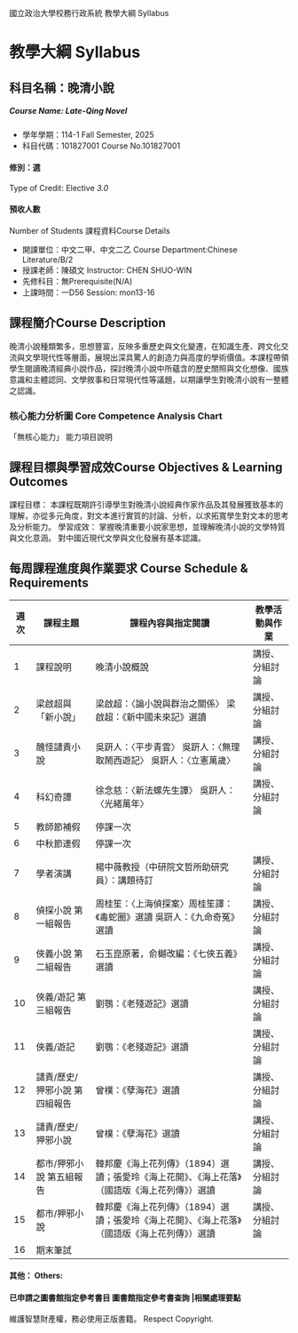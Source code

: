 國立政治大學校務行政系統 教學大綱 Syllabus
# 教學大綱 Syllabus
##  科目名稱：晚清小說
#####  Course Name: Late-Qing Novel
  * 學年學期：114-1 Fall Semester, 2025 
  * 科目代碼：101827001 Course No.101827001
#### 修別：選
Type of Credit: Elective 
_3.0_
#### 預收人數
Number of Students
課程資料Course Details
  * 開課單位：中文二甲、中文二乙 Course Department:Chinese Literature/B/2 
  * 授課老師：陳碩文 Instructor: CHEN SHUO-WIN 
  * 先修科目：無Prerequisite(N/A)
  * 上課時間：一D56 Session: mon13-16
##  課程簡介Course Description
晚清小說種類繁多，思想豐富，反映多重歷史與文化變遷，在知識生產、跨文化交流與文學現代性等層面，展現出深具驚人的創造力與高度的學術價值。本課程帶領學生閱讀晚清經典小說作品，探討晚清小說中所蘊含的歷史關照與文化想像、國族意識和主體認同、文學敘事和日常現代性等議題，以期讓學生對晚清小說有一整體之認識。
###  核心能力分析圖 Core Competence Analysis Chart
「無核心能力」 
能力項目說明
##  課程目標與學習成效Course Objectives & Learning Outcomes 
課程目標：
本課程既期許引導學生對晚清小說經典作家作品及其發展獲致基本的理解，亦從多元角度，對文本進行實質的討論、分析，以求拓寬學生對文本的思考及分析能力。 
學習成效：
掌握晚清重要小說家思想，並理解晚清小說的文學特質與文化意涵。
對中國近現代文學與文化發展有基本認識。
##  每周課程進度與作業要求 Course Schedule & Requirements
週次 |  課程主題 |  課程內容與指定閱讀 |  教學活動與作業  
---|---|---|---  
1 |  課程說明 |  晚清小說概說 |  講授、分組討論  
2 |  梁啟超與「新小說」 |  梁啟超：〈論小說與群治之關係〉 梁啟超：《新中國未來記》選讀 |  講授、分組討論  
3 |  醜怪譴責小說 |  吳趼人：〈平步青雲〉 吳趼人：〈無理取鬧西遊記〉 吳趼人：〈立憲萬歲〉 |  講授、分組討論  
4 |  科幻奇譚 |  徐念慈：〈新法螺先生譚〉 吳趼人：〈光緒萬年〉 |  講授、分組討論  
5 |  教師節補假 |  停課一次 |   
6 |  中秋節連假 |  停課一次 |   
7 |  學者演講 |  楊中薇教授（中研院文哲所助研究員）：講題待訂 |  講授、分組討論  
8 |  偵探小說 第一組報告 |  周桂笙：〈上海偵探案〉周桂笙譯：《毒蛇圈》選讀 吳趼人：《九命奇冤》選讀 |  講授、分組討論  
9 |  俠義小說 第二組報告 |  石玉崑原著，俞樾改編：《七俠五義》選讀 |  講授、分組討論  
10 |  俠義/遊記 第三組報告 |  劉鶚：《老殘遊記》選讀 |  講授、分組討論  
11 |  俠義/遊記 |  劉鶚：《老殘遊記》選讀 |  講授、分組討論  
12 |  譴責/歷史/狎邪小說 第四組報告 |  曾樸：《孽海花》選讀 |  講授、分組討論  
13 |  譴責/歷史/狎邪小說 |  曾樸：《孽海花》選讀 |  講授、分組討論  
14 |  都市/狎邪小說 第五組報告 |  韓邦慶《海上花列傳》（1894）選讀；張愛玲《海上花開》、《海上花落》（國語版《海上花列傳》）選讀 |  講授、分組討論  
15 |  都市/狎邪小說 |  韓邦慶《海上花列傳》（1894）選讀；張愛玲《海上花開》、《海上花落》（國語版《海上花列傳》）選讀 |  講授、分組討論  
16 |  期末筆試 |  |   
####  其他： Others:
####  已申請之圖書館指定參考書目  圖書館指定參考書查詢 |相關處理要點
維護智慧財產權，務必使用正版書籍。 Respect Copyright.